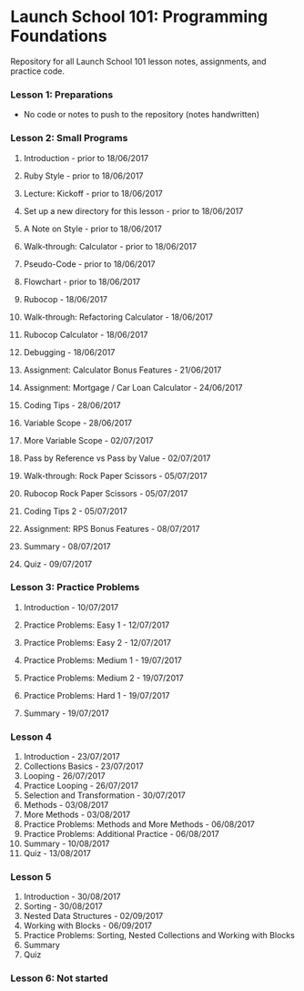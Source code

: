 # Launch School 101: Programming Foundations

Repository for all Launch School 101 lesson notes, assignments, and practice code.

### Lesson 1: Preparations

- No code or notes to push to the repository (notes handwritten)

### Lesson 2: Small Programs

1. Introduction - prior to 18/06/2017
2. Ruby Style - prior to 18/06/2017
3. Lecture: Kickoff - prior to 18/06/2017
4. Set up a new directory for this lesson - prior to 18/06/2017
5. A Note on Style - prior to 18/06/2017
6. Walk-through: Calculator - prior to 18/06/2017
7. Pseudo-Code - prior to 18/06/2017
8. Flowchart - prior to 18/06/2017

9. Rubocop - 18/06/2017
10.	Walk-through: Refactoring Calculator - 18/06/2017
11.	Rubocop Calculator - 18/06/2017
12.	Debugging - 18/06/2017

13.	Assignment: Calculator Bonus Features - 21/06/2017

14.	Assignment: Mortgage / Car Loan Calculator - 24/06/2017

15.	Coding Tips - 28/06/2017
16.	Variable Scope - 28/06/2017

17.	More Variable Scope - 02/07/2017
18.	Pass by Reference vs Pass by Value - 02/07/2017

19.	Walk-through: Rock Paper Scissors - 05/07/2017
20.	Rubocop Rock Paper Scissors - 05/07/2017
21.	Coding Tips 2 - 05/07/2017

22.	Assignment: RPS Bonus Features - 08/07/2017
23.	Summary - 08/07/2017

24.	Quiz - 09/07/2017

### Lesson 3: Practice Problems

1. Introduction - 10/07/2017

2. Practice Problems: Easy 1 - 12/07/2017
3. Practice Problems: Easy 2 - 12/07/2017

4. Practice Problems: Medium 1 - 19/07/2017
5. Practice Problems: Medium 2 - 19/07/2017
6. Practice Problems: Hard 1 - 19/07/2017
7. Summary - 19/07/2017

### Lesson 4

1. Introduction - 23/07/2017
2. Collections Basics - 23/07/2017
3. Looping - 26/07/2017
4. Practice Looping - 26/07/2017
5. Selection and Transformation - 30/07/2017
6. Methods - 03/08/2017
7. More Methods - 03/08/2017
8. Practice Problems: Methods and More Methods - 06/08/2017
9. Practice Problems: Additional Practice - 06/08/2017
10. Summary - 10/08/2017
11. Quiz - 13/08/2017

### Lesson 5

1. Introduction - 30/08/2017
2. Sorting - 30/08/2017
3. Nested Data Structures - 02/09/2017
4. Working with Blocks - 06/09/2017
5. Practice Problems: Sorting, Nested Collections and Working with Blocks
6. Summary
7. Quiz

### Lesson 6: Not started
